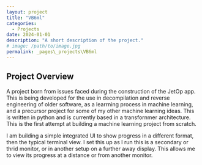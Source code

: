 ```yaml
---
layout: project
title: "VB6ml"
categories:
  - Projects
date: 2024-01-01
description: "A short description of the project."
# image: /path/to/image.jpg
permalink: _pages\_projects\VB6ml
---
```


## Project Overview
A project born from issues faced during the construction of the JetOp app. This is being developed for the use in decompilation and reverse engineering of older software, as a learrning process in machine learning, and a precursor project for some of my other machine learning ideas. This is written in python and is currently based in a transfornmer architecture. This is the first attempt at building a machine learning project from scratch. 

I am building a simple integrated UI to show progress in a different format, then the typical terminal view. I set this up as I run this is a secondary or thrid monitor, or in another setup on a further away display. This allows me to view its progress at a distance or from another monitor.